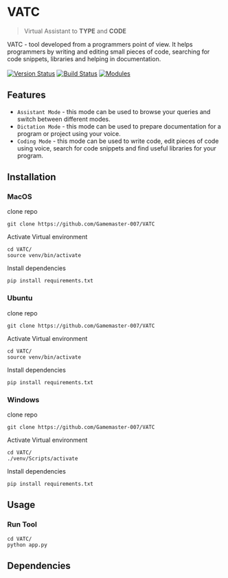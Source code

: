 # VATC
> Virtual Assistant to **TYPE** and **CODE**

VATC - tool developed from a programmers point of view. It helps programmers by writing and editing small pieces of code, searching for code snippets, libraries and helping in documentation.</br>
</br>
[![Version Status](https://img.shields.io/badge/stable-1.0.1-blue)](https://github.com/Gamemaster-007/VATC)
[![Build Status](https://img.shields.io/badge/build-passed-brightgreen)](https://github.com/Gamemaster-007/VATC)
[![Modules](https://img.shields.io/badge/python-3.6%20%7C%203.7%20%7C%203.8%20%7C%203.9-blue)](https://docs.python.org/3/)

## Features

- ```Assistant Mode``` - this mode can be used to browse your queries and switch between different modes.
- ```Dictation Mode``` - this mode can be used to prepare documentation for a program or project using your voice.
- ```Coding Mode``` - this mode can be used to write code, edit pieces of code using voice, search for code snippets and find useful libraries for your program. 

## Installation

### MacOS
clone repo
```
git clone https://github.com/Gamemaster-007/VATC
```
Activate Virtual environment
```
cd VATC/
source venv/bin/activate
```
Install dependencies
```
pip install requirements.txt
```

### Ubuntu
clone repo
```
git clone https://github.com/Gamemaster-007/VATC
```
Activate Virtual environment
```
cd VATC/
source venv/bin/activate
```
Install dependencies
```
pip install requirements.txt
```

### Windows
clone repo
```
git clone https://github.com/Gamemaster-007/VATC
```
Activate Virtual environment
```
cd VATC/
./venv/Scripts/activate
```
Install dependencies
```
pip install requirements.txt
```


## Usage

### Run Tool
```
cd VATC/
python app.py
```


## Dependencies

